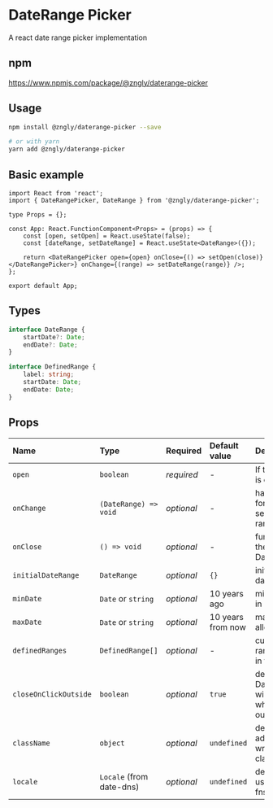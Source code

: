# DateRange Picker

A react date range picker implementation

## npm

<https://www.npmjs.com/package/@zngly/daterange-picker>

## Usage

```bash
npm install @zngly/daterange-picker --save

# or with yarn
yarn add @zngly/daterange-picker
```

## Basic example

```tsx
import React from 'react';
import { DateRangePicker, DateRange } from '@zngly/daterange-picker';

type Props = {};

const App: React.FunctionComponent<Props> = (props) => {
    const [open, setOpen] = React.useState(false);
    const [dateRange, setDateRange] = React.useState<DateRange>({});

    return <DateRangePicker open={open} onClose={() => setOpen(close)}</DateRangePicker>} onChange={(range) => setDateRange(range)} />;
};

export default App;
```

## Types

```ts
interface DateRange {
    startDate?: Date;
    endDate?: Date;
}

interface DefinedRange {
    label: string;
    startDate: Date;
    endDate: Date;
}
```

## Props

| Name                  | Type                     | Required   | Default value     | Description                                                           |
| :-------------------- | :----------------------- | :--------- | :---------------- | :-------------------------------------------------------------------- |
| `open`                | `boolean`                | _required_ | -                 | If the datepicker is open or not                                      |
| `onChange`            | `(DateRange) => void`    | _optional_ | -                 | handler function for providing selected date range                    |
| `onClose`             | `() => void`             | _optional_ | -                 | function to hide the DateRangePicker                                  |
| `initialDateRange`    | `DateRange`              | _optional_ | `{}`              | initially selected date range                                         |
| `minDate`             | `Date` or `string`       | _optional_ | 10 years ago      | min date allowed in range                                             |
| `maxDate`             | `Date` or `string`       | _optional_ | 10 years from now | max date allowed in range                                             |
| `definedRanges`       | `DefinedRange[]`         | _optional_ | -                 | custom defined ranges to show in the list                             |
| `closeOnClickOutside` | `boolean`                | _optional_ | `true`            | defines if DateRangePicker will be closed when clicking outside of it |
| `className`           | `object`                 | _optional_ | `undefined`       | defines additional wrapper style classes                              |
| `locale`              | `Locale` (from date-dns) | _optional_ | `undefined`       | defines locale to use (from date-fns package)                         |
